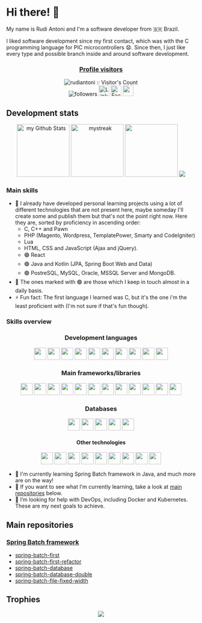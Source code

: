 
# Hi there! :wave:

My name is Rudi Antoni and I'm a software developer from 🇧🇷 Brazil.

I liked software development since my first contact, which was with the C programming language for PIC microcontrollers :anguished:. Since then, I just like every type and possible branch inside and around software development.

<div align="center">

  <h3><a href="https://github.com/rudiantoni">Profile visitors</a></h3>
  <img src="https://profile-counter.glitch.me/{rudiantoni}/count.svg" alt="rudiantoni :: Visitor's Count" />
  <br />
  <img alt="followers" title="Follow me on Github" src="https://img.shields.io/github/followers/rudiantoni?color=236ad3&style=for-the-badge&logo=github&label=Follow"/>
  <a href="https://www.linkedin.com/in/rudimilson-antoni-34b872115/" target="_blank"><img src="https://img.shields.io/badge/LinkedIn-%230077B5.svg?&style=flat-square&logo=linkedin&logoColor=white" alt="LinkedIn" style="height: 28px;"></a>
  <a href="https://www.facebook.com/rudi.antoni.70" target="_blank"><img src="https://img.shields.io/badge/Facebook-%231877F2.svg?&style=flat-square&logo=facebook&logoColor=white" alt="Facebook" style="height: 28px;"></a>
  <a href="mailto:rudiantoni2013@gmail.com"><img src="https://img.shields.io/badge/Gmail-D14836?style=for-the-badge&logo=gmail&logoColor=white" style="height: 28px;" /></a>
  
</div>

## Development stats

<div align="center">
  <img height="140px" style="display: inline-block;" src="https://github-readme-stats.vercel.app/api?username=rudiantoni&include_all_commits=true&count_private=true&show_icons=true&line_height=20&title_color=2B5BBD&icon_color=1124BB&text_color=A1A1A1&bg_color=0,000000,130F40" alt="my Github Stats" />
  <img height="140px" style="display: inline-block;" src="https://github-readme-streak-stats.herokuapp.com/?user=rudiantoni&theme=tokyonight" alt="mystreak" />
  <img height="140px" src="https://github-profile-summary-cards.vercel.app/api/cards/profile-details?username=rudiantoni&theme=tokyonight" />
  <img src="https://github-readme-stats.vercel.app/api/top-langs?username=rudiantoni&show_icons=true&layout=compact&locale=en&theme=chartreuse-dark&langs_count=10" />
</div>

### Main skills

- :speech_balloon: I already have developed personal learning projects using a lot of different technologies that are not present here, maybe someday I'll create some and publish them but that's not the point right now. Here they are, sorted by proficiency in ascending order:
  - C, C++ and Pawn
  - PHP (Magento, Wordpress, TemplatePower, Smarty and CodeIgniter)
  - Lua
  - HTML, CSS and JavaScript (Ajax and jQuery).
  - :green_circle: React
  - :green_circle: Java and Kotlin (JPA, Spring Boot Web and Data)
  - :green_circle: PostreSQL, MySQL, Oracle, MSSQL Server and MongoDB.
- :speech_balloon: The ones marked with :green_circle: are those which I keep in touch almost in a daily basis.
- :zap: Fun fact: The first language I learned was C, but it's the one i'm the least proficient with (I'm not sure if that's fun though).

### Skills overview

<div align="center" >
  
  <h3>Development languages</h3>
  
  <img src="https://cdn.jsdelivr.net/gh/devicons/devicon/icons/html5/html5-plain-wordmark.svg" height="32px" />
  <img src="https://cdn.jsdelivr.net/gh/devicons/devicon/icons/css3/css3-plain-wordmark.svg" height="32px" />
  <img src="https://cdn.jsdelivr.net/gh/devicons/devicon/icons/javascript/javascript-original.svg" height="32px" />
  <img src="https://cdn.jsdelivr.net/gh/devicons/devicon/icons/typescript/typescript-original.svg" height="32px" />
  <img src="https://cdn.jsdelivr.net/gh/devicons/devicon/icons/php/php-original.svg" height="32px" />
  <img src="https://cdn.jsdelivr.net/gh/devicons/devicon/icons/java/java-original-wordmark.svg" height="32px" />
  <img src="https://cdn.jsdelivr.net/gh/devicons/devicon/icons/kotlin/kotlin-original.svg" height="32px" />
  <img src="https://cdn.jsdelivr.net/gh/devicons/devicon/icons/python/python-original-wordmark.svg" height="32px" />
  <img src="https://cdn.jsdelivr.net/gh/devicons/devicon/icons/c/c-original.svg" height="32px" />
  <img src="https://cdn.jsdelivr.net/gh/devicons/devicon/icons/cplusplus/cplusplus-original.svg" height="32px" />
  
  <h3>Main frameworks/libraries</h3>
  
  <img src="https://cdn.jsdelivr.net/gh/devicons/devicon/icons/sass/sass-original.svg" height="32px" />
  <img src="https://cdn.jsdelivr.net/gh/devicons/devicon/icons/bootstrap/bootstrap-plain-wordmark.svg" height="32px" />
  <img src="https://cdn.jsdelivr.net/gh/devicons/devicon/icons/jquery/jquery-plain-wordmark.svg" height="32px" />
  <img src="https://i.imgur.com/U0PeHm9.png" height="32px" />
  <img src="https://cdn.jsdelivr.net/gh/devicons/devicon/icons/react/react-original-wordmark.svg" height="32px" />
  <img src="https://cdn.jsdelivr.net/gh/devicons/devicon/icons/magento/magento-original-wordmark.svg" height="32px" />
  <img src="https://cdn.jsdelivr.net/gh/devicons/devicon/icons/wordpress/wordpress-plain.svg" height="32px" />
  <img src="https://cdn.jsdelivr.net/gh/devicons/devicon/icons/codeigniter/codeigniter-plain-wordmark.svg" height="32px" />
  <img src="https://i.imgur.com/1CKZv4D.png" height="32px" />
  <img src="https://i.imgur.com/xDPdw5F.png" height="32px" />
  <img src="https://i.imgur.com/njiIHRc.png" height="32px" />
  <img src="https://i.imgur.com/TTzpWbA.png" height="32px" />
   
  <h3>Databases</h3>
  
  <img src="https://cdn.jsdelivr.net/gh/devicons/devicon/icons/mysql/mysql-original-wordmark.svg" height="32px" />
  <img src="https://cdn.jsdelivr.net/gh/devicons/devicon/icons/postgresql/postgresql-original-wordmark.svg" height="32px" />
  <img src="https://cdn.jsdelivr.net/gh/devicons/devicon/icons/oracle/oracle-original.svg" height="32px" />
  <img src="https://i.imgur.com/vDySFWF.png" height="32px" />
  <img src="https://cdn.jsdelivr.net/gh/devicons/devicon/icons/mongodb/mongodb-plain-wordmark.svg" height="32px" />
  
  <h4>Other technologies</h4>
  
  <img src="https://cdn.jsdelivr.net/gh/devicons/devicon/icons/git/git-plain-wordmark.svg" height="32px" />
  <img src="https://i.imgur.com/vWWyqpm.png" height="32px">
  <img src="https://cdn.jsdelivr.net/gh/devicons/devicon/icons/docker/docker-plain-wordmark.svg" height="32px" />
  <img src="https://cdn.jsdelivr.net/gh/devicons/devicon/icons/amazonwebservices/amazonwebservices-plain-wordmark.svg" height="32px" />
  <img src="https://cdn.jsdelivr.net/gh/devicons/devicon/icons/azure/azure-original-wordmark.svg" height="32px" />
  
  <img src="https://i.imgur.com/M4GxEK4.png" height="32px" />
  <img src="https://i.imgur.com/rJoN2Jd.png" height="32px" />
  <img src="https://cdn.jsdelivr.net/gh/devicons/devicon/icons/bash/bash-original.svg" height="32px" />
  
  <img src="https://cdn.jsdelivr.net/gh/devicons/devicon/icons/lua/lua-plain-wordmark.svg" height="32px" />

</div>

- :seedling: I'm currently learning Spring Batch framework in Java, and much more are on the way!
- :telescope: If you want to see what I'm currently learning, take a look at [main repositories](#main-repositories) below.
- :thinking: I’m looking for help with DevOps, including Docker and Kubernetes. These are my next goals to achieve.

## Main repositories

### [Spring Batch framework](https://github.com/rudiantoni/learn-spring-batch)

- [spring-batch-first](https://github.com/rudiantoni/spring-batch-first)
- [spring-batch-first-refactor](https://github.com/rudiantoni/spring-batch-first-refactor)
- [spring-batch-database](https://github.com/rudiantoni/spring-batch-database)
- [spring-batch-database-double](https://github.com/rudiantoni/spring-batch-database-double)
- [spring-batch-file-fixed-width](https://github.com/rudiantoni/spring-batch-file-fixed-width)

<!-- 

<div align="center">

  [![ReadMe Card](https://github-readme-stats.vercel.app/api/pin/?username=rudiantoni&repo=spring-batch-first)](https://github.com/rudiantoni/spring-batch-first)
  [![ReadMe Card](https://github-readme-stats.vercel.app/api/pin/?username=rudiantoni&repo=spring-batch-first-refactor)]/(https://github.com/rudiantoni/spring-batch-first-refactor)
  [![ReadMe Card](https://github-readme-stats.vercel.app/api/pin/?username=rudiantoni&repo=spring-batch-database)](https://github.com/rudiantoni/spring-batch-database)
  [![ReadMe Card](https://github-readme-stats.vercel.app/api/pin/?username=rudiantoni&repo=spring-batch-database-double)](https://github.com/rudiantoni/spring-batch-database-double))
  [![ReadMe Card](https://github-readme-stats.vercel.app/api/pin/?username=rudiantoni&repo=spring-batch-file-fixed-width)](https://github.com/rudiantoni/spring-batch-file-fixed-width)
  
</div>
 
-->
## Trophies

<div align="center">
  
  <img src="https://github-profile-trophy.vercel.app/?username=rudiantoni&theme=juicyfresh&no-bg=true" />
  
</div>

